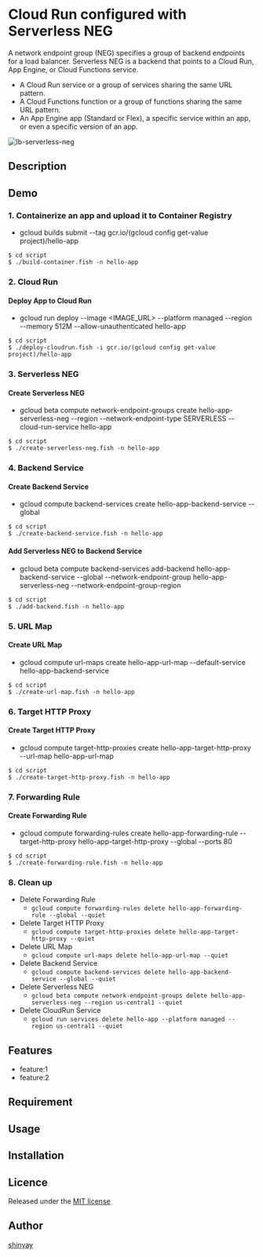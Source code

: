 # Cloud Run configured with Serverless NEG

A network endpoint group (NEG) specifies a group of backend endpoints for a load balancer.
Serverless NEG is a backend that points to a Cloud Run, App Engine, or Cloud Functions service.

- A Cloud Run service or a group of services sharing the same URL pattern.
- A Cloud Functions function or a group of functions sharing the same URL pattern.
- An App Engine app (Standard or Flex), a specific service within an app, or even a specific version of an app.

![lb-serverless-neg](https://cloud.google.com/load-balancing/images/lb-serverless-simple.svg)

## Description

## Demo
### 1. Containerize an app and upload it to Container Registry
- gcloud builds submit --tag gcr.io/(gcloud config get-value project)/hello-app

```
$ cd script
$ ./build-container.fish -n hello-app
```

### 2. Cloud Run
#### Deploy App to Cloud Run
- gcloud run deploy --image <IMAGE_URL> --platform managed --region <REGION> --memory 512M --allow-unauthenticated hello-app

```
$ cd script
$ ./deploy-cloudrun.fish -i gcr.io/(gcloud config get-value project)/hello-app
```

### 3. Serverless NEG
#### Create Serverless NEG
- gcloud beta compute network-endpoint-groups create hello-app-serverless-neg --region <REGION> --network-endpoint-type SERVERLESS --cloud-run-service hello-app

```
$ cd script
$ ./create-serverless-neg.fish -n hello-app
```

### 4. Backend Service
#### Create Backend Service
- gcloud compute backend-services create hello-app-backend-service --global

```
$ cd script
$ ./create-backend-service.fish -n hello-app
```

#### Add Serverless NEG to Backend Service
- gcloud beta compute backend-services add-backend hello-app-backend-service --global --network-endpoint-group hello-app-serverless-neg --network-endpoint-group-region <REGION>

```
$ cd script
$ ./add-backend.fish -n hello-app
```

### 5. URL Map
#### Create URL Map
- gcloud compute url-maps create hello-app-url-map --default-service hello-app-backend-service

```
$ cd script
$ ./create-url-map.fish -n hello-app
```

### 6. Target HTTP Proxy
#### Create Target HTTP Proxy
- gcloud compute target-http-proxies create hello-app-target-http-proxy --url-map hello-app-url-map

```
$ cd script
$ ./create-target-http-proxy.fish -n hello-app
```

### 7. Forwarding Rule
#### Create Forwarding Rule
- gcloud compute forwarding-rules create hello-app-forwarding-rule --target-http-proxy hello-app-target-http-proxy --global --ports 80

```
$ cd script
$ ./create-forwarding-rule.fish -n hello-app
```

### 8. Clean up
- Delete Forwarding Rule
  - `gcloud compute forwarding-rules delete hello-app-forwarding-rule --global --quiet`
- Delete Target HTTP Proxy
  - `gcloud compute target-http-proxies delete hello-app-target-http-proxy --quiet`
- Delete URL Map
  - `gcloud compute url-maps delete hello-app-url-map --quiet`
- Delete Backend Service
  - `gcloud compute backend-services delete hello-app-backend-service --global --quiet`
- Delete Serverless NEG
  - `gcloud beta compute network-endpoint-groups delete hello-app-serverless-neg --region us-central1 --quiet`
- Delete CloudRun Service
  - `gcloud run services delete hello-app --platform managed --region us-central1 --quiet`

## Features

- feature:1
- feature:2

## Requirement

## Usage

## Installation

## Licence

Released under the [MIT license](https://gist.githubusercontent.com/shinyay/56e54ee4c0e22db8211e05e70a63247e/raw/34c6fdd50d54aa8e23560c296424aeb61599aa71/LICENSE)

## Author

[shinyay](https://github.com/shinyay)
